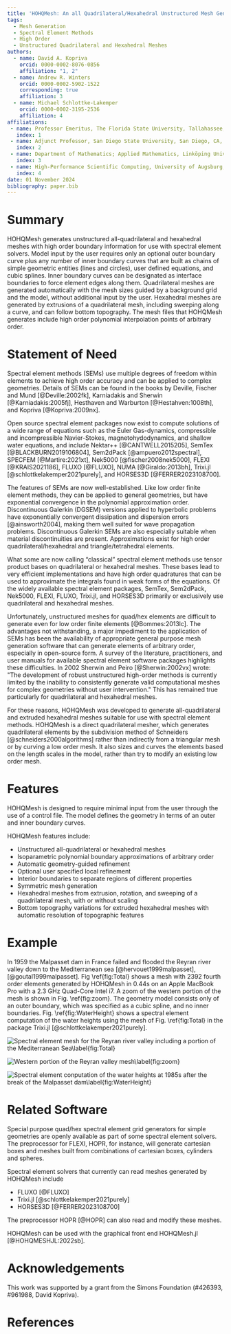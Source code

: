 ```yaml
---
title: 'HOHQMesh: An all Quadrilateral/Hexahedral Unstructured Mesh Generator for High order Elements'
tags:
  - Mesh Generation
  - Spectral Element Methods
  - High Order
  - Unstructured Quadrilateral and Hexahedral Meshes
authors:
  - name: David A. Kopriva
    orcid: 0000-0002-8076-0856
    affiliation: "1, 2"
  - name: Andrew R. Winters
    orcid: 0000-0002-5902-1522
    corresponding: true
    affiliation: 3
  - name: Michael Schlottke-Lakemper
    orcid: 0000-0002-3195-2536
    affiliation: 4
affiliations:
 - name: Professor Emeritus, The Florida State University, Tallahassee, FL, USA
   index: 1
 - name: Adjunct Professor, San Diego State University, San Diego, CA, USA
   index: 2
 - name: Department of Mathematics; Applied Mathematics, Linköping University, Sweden
   index: 3
 - name: High-Performance Scientific Computing, University of Augsburg, Germany
   index: 4
date: 01 November 2024
bibliography: paper.bib
---
```



# Summary

HOHQMesh generates unstructured all-quadrilateral and hexahedral meshes with high order boundary information for use with spectral element solvers. Model input by the user requires only an optional outer boundary curve plus any number of inner boundary curves that are built as chains of simple geometric entities (lines and circles), user defined equations, and cubic splines. Inner boundary curves can be designated as interface boundaries to force element edges along them. Quadrilateral meshes are generated automatically with the mesh sizes guided by a background grid and the model, without additional input by the user. Hexahedral meshes are generated by extrusions of a quadrilateral mesh, including sweeping along a curve, and can follow bottom topography. The mesh files that HOHQMesh generates include high order polynomial interpolation points of arbitrary order.

# Statement of Need

Spectral element methods (SEMs) use multiple degrees of freedom within elements to achieve high order accuracy and can be applied to complex geometries. Details of SEMs can be found in the books by Deville, Fischer and Mund [@Deville:2002fk], Karniadakis and Sherwin [@Karniadakis:2005fj], Hesthaven and Warburton [@Hestahven:1008th], and Kopriva [@Kopriva:2009nx].

Open source spectral element packages now exist to compute solutions of a wide range of equations such as the Euler Gas-dynamics, compressible and incompressible Navier-Stokes, magnetohydodynamics, and shallow water equations, and include Nektar++ [@CANTWELL2015205], SemTex [@BLACKBURN2019106804], Sem2dPack [@ampuero2012spectral], SPECFEM [@Martire:2021xt], Nek5000 [@fischer2008nek5000], FLEXI [@KRAIS2021186], FLUXO [@FLUXO], NUMA [@Giraldo:2013bh], Trixi.jl [@schlottkelakemper2021purely], and HORSES3D [@FERRER2023108700].

The features of SEMs are now well-established. Like low order finite element methods, they can be applied to general geometries, but have exponential convergence in the polynomial approximation order. Discontinuous Galerkin (DGSEM) versions applied to hyperbolic problems have exponentially convergent dissipation and dispersion errors [@ainsworth2004], making them well suited for wave propagation problems. Discontinuous Galerkin SEMs are also especially suitable when material discontinuities are present. Approximations exist for high order quadrilateral/hexahedral and triangle/tetrahedral elements.

What some are now calling “classical” spectral element methods use tensor product bases on quadrilateral or hexahedral meshes. These bases lead to very efficient implementations and have high order quadratures that can be used to approximate the integrals found in weak forms of the equations. Of the widely available spectral element packages, SemTex, Sem2dPack, Nek5000, FLEXI, FLUXO, Trixi.jl, and HORSES3D primarily or exclusively use quadrilateral and hexahedral meshes.

Unfortunately, unstructured meshes for quad/hex elements are difficult to generate even for low order finite elements [@Bommes:2013lc].
The advantages not withstanding, a major impediment to the application of SEMs has been the availability of appropriate general purpose mesh generation software that can generate elements of arbitrary order, especially in open-source form. A survey of the literature, practitioners, and user manuals for available spectral element software packages highlights these difficulties. In 2002 Sherwin and Peiro [@Sherwin:2002vx] wrote:  "The development of robust unstructured high-order methods is currently limited by the inability to consistently generate valid computational meshes for complex geometries without user intervention." This has remained true particularly for quadrilateral and hexahedral meshes.

For these reasons, HOHQMesh was developed to generate all-quadrilateral and extruded hexahedral meshes suitable for use with spectral element methods. HOHQMesh is a direct quadrilateral mesher, which generates quadrilateral elements by the subdivision method of Schneiders [@schneiders2000algorithms] rather than indirectly from a triangular mesh or by curving a low order mesh. It also sizes and curves the elements based on the length scales in the model, rather than try to modify an existing low order mesh.

# Features

HOHQMesh is designed to require minimal input from the user through the use of a control file. The model defines the geometry in terms of an outer and inner boundary curves.

HOHQMesh features include:

- Unstructured all-quadrilateral or hexahedral meshes
- Isoparametric polynomial boundary approximations of arbitrary order
- Automatic geometry-guided refinement
- Optional user specified local refinement
- Interior boundaries to separate regions of different properties
- Symmetric mesh generation
- Hexahedral meshes from extrusion, rotation, and sweeping of a quadrilateral mesh, with or without scaling
- Bottom topography variations for extruded hexahedral meshes with automatic resolution of topographic features

# Example

In 1959 the Malpasset dam in France failed and flooded the Reyran river valley down to the Mediterranean sea [@hervouet1999malpasset],[@goutal1999malpasset]. Fig \ref{fig:Total} shows a mesh with 2392 fourth order elements generated by HOHQMesh in 0.44s on an Apple MacBook Pro with a 2.3 GHz Quad-Core Intel
i7. A zoom of the western portion of the mesh is shown in Fig. \ref{fig:zoom}. The geometry model consists only of an outer boundary, which was specified as a cubic spline, and no inner boundaries. Fig. \ref{fig:WaterHeight} shows a spectral element computation of the water heights using the mesh of Fig. \ref{fig:Total} in the package Trixi.jl [@schlottkelakemper2021purely].

![Spectral element mesh for the Reyran river valley including a portion of the Mediterranean Sea\label{fig:Total}](PaperFigs/malpasset-total-skeleton.png)

![Western portion of the Reyran valley mesh\label{fig:zoom}](PaperFigs/malpasset-total-skeleton-zoom.png)

![Spectral element conputation of the water heights at 1985s after the break of the Malpasset dam\label{fig:WaterHeight}](PaperFigs/malpasset_time_1985s.png)

# Related Software

Special purpose quad/hex spectral element grid generators for simple geometries are openly available as part of some spectral element solvers. The preprocessor for FLEXI, HOPR, for instance, will generate cartesian boxes and meshes built from combinations of cartesian boxes, cylinders and spheres.

Spectral element solvers that currently can read meshes generated by HOHQMesh include

- FLUXO [@FLUXO]
- Trixi.jl [@schlottkelakemper2021purely]
- HORSES3D [@FERRER2023108700]

The preprocessor HOPR [@HOPR] can also read and modify these meshes.

HOHQMesh can be used with the graphical front end HOHQMesh.jl [@HOHQMESHJL:2022sb].

# Acknowledgements

 This work was supported by a grant from the Simons Foundation (#426393, #961988, David Kopriva).
 
# References
